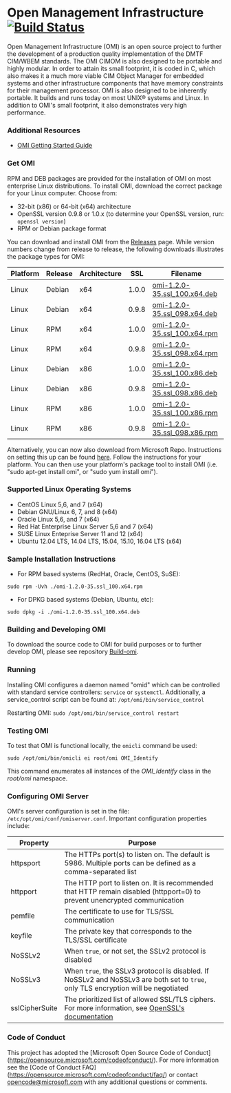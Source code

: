 # Open Management Infrastructure [![Build Status](https://travis-ci.org/Microsoft/omi.svg?branch=master)](https://travis-ci.org/Microsoft/omi)

Open Management Infrastructure (OMI) is an open source project to
further the development of a production quality implementation of the
DMTF CIM/WBEM standards. The OMI CIMOM is also designed to be portable
and highly modular. In order to attain its small footprint, it is
coded in C, which also makes it a much more viable CIM Object Manager
for embedded systems and other infrastructure components that have
memory constraints for their management processor. OMI is also
designed to be inherently portable. It builds and runs today on most
UNIX® systems and Linux. In addition to OMI's small footprint, it also
demonstrates very high performance.


### Additional Resources

- [OMI Getting Started Guide](Unix/doc/omi/omi.pdf)


### Get OMI

RPM and DEB packages are provided for the installation of OMI on most
enterprise Linux distributions. To install OMI, download the correct
package for your Linux computer. Choose from:

- 32-bit (x86) or 64-bit (x64) architecture
- OpenSSL version 0.9.8 or 1.0.x (to determine your OpenSSL version, run: `openssl version`)
- RPM or Debian package format

You can download and install OMI from the [Releases] page. While
version numbers change from release to release, the following
downloads illustrates the package types for OMI:

Platform | Release | Architecture | SSL   | Filename
-------- |-------- |------------  | ---   | --------
Linux    | Debian  | x64          | 1.0.0 | [omi-1.2.0-35.ssl_100.x64.deb](https://github.com/Microsoft/omi/releases/download/v1.2.0-35/omi-1.2.0-35.ssl_100.x64.deb)
Linux    | Debian  | x64          | 0.9.8 | [omi-1.2.0-35.ssl_098.x64.deb](https://github.com/Microsoft/omi/releases/download/v1.2.0-35/omi-1.2.0-35.ssl_098.x64.deb)
Linux    | RPM     | x64          | 1.0.0 | [omi-1.2.0-35.ssl_100.x64.rpm](https://github.com/Microsoft/omi/releases/download/v1.2.0-35/omi-1.2.0-35.ssl_100.x64.rpm)
Linux    | RPM     | x64          | 0.9.8 | [omi-1.2.0-35.ssl_098.x64.rpm](https://github.com/Microsoft/omi/releases/download/v1.2.0-35/omi-1.2.0-35.ssl_098.x64.rpm)
Linux    | Debian  | x86          | 1.0.0 | [omi-1.2.0-35.ssl_100.x86.deb](https://github.com/Microsoft/omi/releases/download/v1.2.0-35/omi-1.2.0-35.ssl_100.x86.deb)
Linux    | Debian  | x86          | 0.9.8 | [omi-1.2.0-35.ssl_098.x86.deb](https://github.com/Microsoft/omi/releases/download/v1.2.0-35/omi-1.2.0-35.ssl_098.x86.deb)
Linux    | RPM     | x86          | 1.0.0 | [omi-1.2.0-35.ssl_100.x86.rpm](https://github.com/Microsoft/omi/releases/download/v1.2.0-35/omi-1.2.0-35.ssl_100.x86.rpm)
Linux    | RPM     | x86          | 0.9.8 | [omi-1.2.0-35.ssl_098.x86.rpm](https://github.com/Microsoft/omi/releases/download/v1.2.0-35/omi-1.2.0-35.ssl_098.x86.rpm)

[Releases]: https://github.com/Microsoft/omi/releases

Alternatively, you can now also download from Microsoft Repo. Instructions
on setting this up can be found [here](https://technet.microsoft.com/en-us/windows-server-docs/compute/Linux-Package-Repository-for-Microsoft-Software).  Follow the instructions for your platform.  You can then use your platform's package tool to install OMI (i.e. "sudo apt-get install omi", or "sudo yum install omi").

### Supported Linux Operating Systems

- CentOS Linux 5,6, and 7 (x64)
- Debian GNU/Linux 6, 7, and 8 (x64)
- Oracle Linux 5,6, and 7 (x64)
- Red Hat Enterprise Linux Server 5,6 and 7 (x64)
- SUSE Linux Enteprise Server 11 and 12 (x64)
- Ubuntu 12.04 LTS, 14.04 LTS, 15.04, 15.10, 16.04 LTS (x64)


### Sample Installation Instructions

- For RPM based systems (RedHat, Oracle, CentOS, SuSE):
```
sudo rpm -Uvh ./omi-1.2.0-35.ssl_100.x64.rpm
```

- For DPKG based systems (Debian, Ubuntu, etc):
```
sudo dpkg -i ./omi-1.2.0-35.ssl_100.x64.deb
```


### Building and Developing OMI

To download the source code to OMI for build purposes or to further develop
OMI, please see repository [Build-omi](https://github.com/Microsoft/Build-omi).


### Running

Installing OMI configures a daemon named "omid" which can be
controlled with standard service controllers: `service` or
`systemctl`. Additionally, a service_control script can be found at:
`/opt/omi/bin/service_control`

Restarting OMI: `sudo /opt/omi/bin/service_control restart`


### Testing OMI

To test that OMI is functional locally, the `omicli` command be used:
```
sudo /opt/omi/bin/omicli ei root/omi OMI_Identify
```

This command enumerates all instances of the *OMI_Identify* class in the *root/omi* namespace.


### Configuring OMI Server

OMI's server configuration is set in the file:
`/etc/opt/omi/conf/omiserver.conf`.  Important configuration
properties include:

Property  | Purpose
--------  | -------
httpsport | The HTTPs port(s) to listen on. The default is 5986. Multiple ports can be defined as a comma-separated list
httpport  | The HTTP port to listen on. It is recommended that HTTP remain disabled (httpport=0) to prevent unencrypted communication
pemfile   | The certificate to use for TLS/SSL communication
keyfile   | The private key that corresponds to the TLS/SSL certificate
NoSSLv2   | When `true`, or not set, the SSLv2 protocol is disabled
NoSSLv3   | When `true`, the SSLv3 protocol is disabled. If NoSSLv2 and NoSSLv3 are both set to `true`, only TLS encryption will be negotiated
sslCipherSuite | The prioritized list of allowed SSL/TLS ciphers. For more information, see [OpenSSL's documentation](https://openssl.org/docs/manmaster/apps/ciphers.html "OpenSSL's documentation")

### Code of Conduct

This project has adopted the [Microsoft Open Source Code of Conduct]
(https://opensource.microsoft.com/codeofconduct/).  For more
information see the [Code of Conduct FAQ]
(https://opensource.microsoft.com/codeofconduct/faq/) or contact
[opencode@microsoft.com](mailto:opencode@microsoft.com) with any
additional questions or comments.
